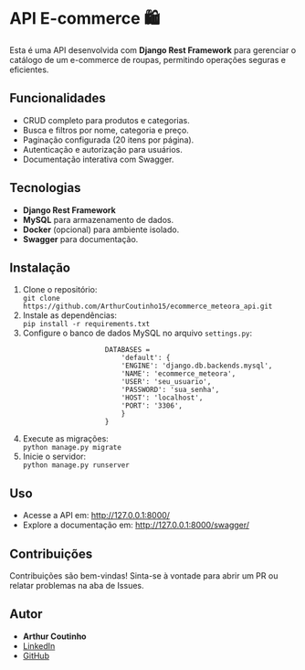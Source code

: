 
</head>
<body>
    <h1>API E-commerce 🛍️</h1>
    <p>Esta é uma API desenvolvida com <strong>Django Rest Framework</strong> para gerenciar o catálogo de um e-commerce de roupas, permitindo operações seguras e eficientes.</p>

  <h2>Funcionalidades</h2>
    <ul>
        <li>CRUD completo para produtos e categorias.</li>
        <li>Busca e filtros por nome, categoria e preço.</li>
        <li>Paginação configurada (20 itens por página).</li>
        <li>Autenticação e autorização para usuários.</li>
        <li>Documentação interativa com Swagger.</li>
    </ul>

  <h2>Tecnologias</h2>
    <ul>
        <li><strong>Django Rest Framework</strong></li>
        <li><strong>MySQL</strong> para armazenamento de dados.</li>
        <li><strong>Docker</strong> (opcional) para ambiente isolado.</li>
        <li><strong>Swagger</strong> para documentação.</li>
    </ul>

  <h2>Instalação</h2>
    <ol>
        <li>Clone o repositório:
            <div class="highlight">
                <code>git clone https://github.com/ArthurCoutinho15/ecommerce_meteora_api.git</code>
            </div>
        </li>
        <li>Instale as dependências:
            <div class="highlight">
                <code>pip install -r requirements.txt</code>
            </div>
        </li>
        <li>Configure o banco de dados MySQL no arquivo <code>settings.py</code>:
            <div class="highlight">
                <code>
                    DATABASES = 
                        'default': {
                        'ENGINE': 'django.db.backends.mysql',
                        'NAME': 'ecommerce_meteora',
                        'USER': 'seu_usuario',
                        'PASSWORD': 'sua_senha',
                        'HOST': 'localhost',
                        'PORT': '3306',
                        }
                    }
                </code>
            </div>
        </li>
        <li>Execute as migrações:
            <div class="highlight">
                <code>python manage.py migrate</code>
            </div>
        </li>
        <li>Inicie o servidor:
            <div class="highlight">
                <code>python manage.py runserver</code>
            </div>
        </li>
    </ol>

  <h2>Uso</h2>
    <ul>
        <li>Acesse a API em: <a href="http://127.0.0.1:8000/" target="_blank">http://127.0.0.1:8000/</a></li>
        <li>Explore a documentação em: <a href="http://127.0.0.1:8000/swagger/" target="_blank">http://127.0.0.1:8000/swagger/</a></li>
    </ul>

  <h2>Contribuições</h2>
    <p>Contribuições são bem-vindas! Sinta-se à vontade para abrir um PR ou relatar problemas na aba de Issues.</p>

  <h2>Autor</h2>
    <ul>
        <li><strong>Arthur Coutinho</strong></li>
        <li><a href="https://www.linkedin.com/in/arthur-teles-coutinho-949419236/" target="_blank">LinkedIn</a></li>
        <li><a href="https://github.com/ArthurCoutinho15" target="_blank">GitHub</a></li>
    </ul>
</body>
</html>
